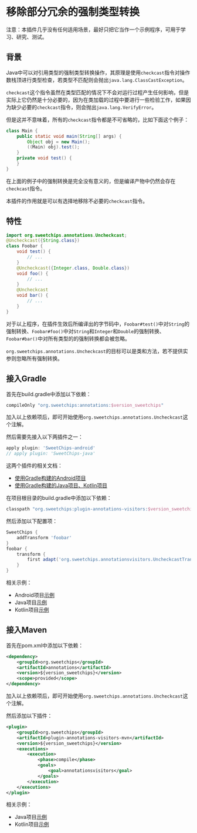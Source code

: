 # 移除部分冗余的强制类型转换

注意：本插件几乎没有任何适用场景，最好只把它当作一个示例程序，可用于学习、研究、测试。

## 背景

Java中可以对引用类型的强制类型转换操作，其原理是使用`checkcast`指令对操作数栈顶进行类型检查，若类型不匹配则会抛出`java.lang.ClassCastException`。

`checkcast`这个指令虽然在类型匹配的情况下不会对运行过程产生任何影响，但是实际上它仍然是十分必要的，因为在类加载的过程中要进行一些检验工作，如果因为缺少必要的`checkcast`指令，则会抛出`java.lang.VerifyError`。

但是这并不意味着，所有的`checkcast`指令都是不可省略的，比如下面这个例子：

``` java
class Main {
    public static void main(String[] args) {
        Object obj = new Main();
        ((Main) obj).test();
    }
    private void test() {
    }
}
```

在上面的例子中的强制转换是完全没有意义的，但是编译产物中仍然会存在`checkcast`指令。

本插件的作用就是可以有选择地移除不必要的`checkcast`指令。

## 特性

``` java
import org.sweetchips.annotations.Uncheckcast;
@Uncheckcast({String.class})
class Foobar {
    void test() {
        // ...
    }
    @Uncheckcast({Integer.class, Double.class})
    void foo() {
        // ...
    }
    @Uncheckcast
    void bar() {
        // ...
    }
}
```

对于以上程序，在插件生效后所编译出的字节码中，`Foobar#test()`中对`String`的强制转换、`Foobar#foo()`中对`String`和`Integer`和`Double`的强制转换、`Foobar#bar()`中对所有类型的的强制转换都会被忽略。

`org.sweetchips.annotations.Uncheckcast`的目标可以是类和方法，若不提供实参则忽略所有强制转换。

## 接入Gradle

首先在build.gradle中添加以下依赖：

``` groovy
compileOnly "org.sweetchips:annotations:$version_sweetchips"
```

加入以上依赖项后，即可开始使用`org.sweetchips.annotations.Uncheckcast`这个注解。

然后需要先接入以下两插件之一：

``` groovy
apply plugin: 'SweetChips-android'
// apply plugin: 'SweetChips-java'
```

这两个插件的相关文档：

- [使用Gradle构建的Android项目](../../gradle-android/README.md)
- [使用Gradle构建的Java项目、Kotlin项目](../../gradle-java/README.md)

在项目根目录的build.gradle中添加以下依赖：

``` groovy
classpath "org.sweetchips:plugin-annotations-visitors:$version_sweetchips"
```

然后添加以下配置项：

``` groovy
SweetChips {
    addTransform 'foobar'
}
foobar {
    transform {
        first adapt('org.sweetchips.annotationsvisitors.UncheckcastTransformClassNode')
    }
}
```

相关示例：

- Android项目[示例](../../demo-app/config/plugin.gradle)
- Java项目[示例](../../demo-main/config/plugin.gradle)
- Kotlin项目[示例](../../demo-mainkt/config/plugin.gradle)

## 接入Maven

首先在pom.xml中添加以下依赖：

``` xml
<dependency>
    <groupId>org.sweetchips</groupId>
    <artifactId>annotations</artifactId>
    <version>${version_sweetchips}</version>
    <scope>provided</scope>
</dependency>
```

加入以上依赖项后，即可开始使用`org.sweetchips.annotations.Uncheckcast`这个注解。

然后添加以下插件：

``` xml
<plugin>
    <groupId>org.sweetchips</groupId>
    <artifactId>plugin-annotations-visitors-mvn</artifactId>
    <version>${version_sweetchips}</version>
    <executions>
        <execution>
            <phase>compile</phase>
            <goals>
                <goal>annotationsvisitors</goal>
            </goals>
        </execution>
    </executions>
</plugin>
```

相关示例：

- Java项目[示例](../../demo-main/pom.xml)
- Kotlin项目[示例](../../demo-mainkt/pom.xml)
